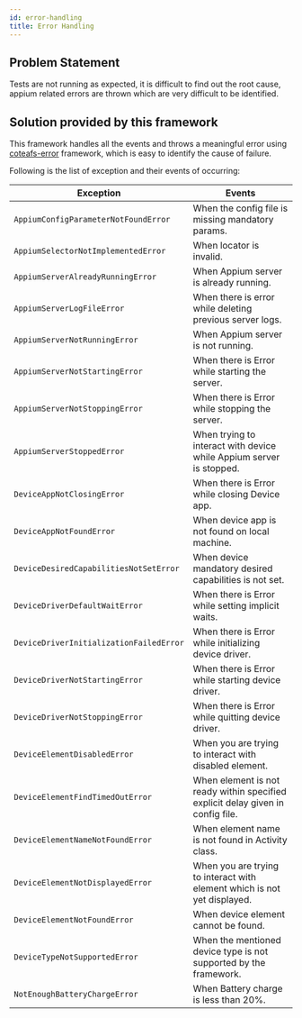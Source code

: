 ```yaml
---
id: error-handling
title: Error Handling
---
```


## Problem Statement

Tests are not running as expected, it is difficult to find out the root cause, appium related errors are thrown which are very difficult to be identified.

## Solution provided by this framework

This framework handles all the events and throws a meaningful error using [coteafs-error](https://github.com/WasiqB/coteafs-error) framework, which is easy to identify the cause of failure.

Following is the list of exception and their events of occurring:

Exception | Events
----------|-------
`AppiumConfigParameterNotFoundError` | When the config file is missing mandatory params.
`AppiumSelectorNotImplementedError` | When locator is invalid.
`AppiumServerAlreadyRunningError` | When Appium server is already running.
`AppiumServerLogFileError` | When there is error while deleting previous server logs.
`AppiumServerNotRunningError` | When Appium server is not running.
`AppiumServerNotStartingError` | When there is Error while starting the server.
`AppiumServerNotStoppingError` | When there is Error while stopping the server.
`AppiumServerStoppedError` | When trying to interact with device while Appium server is stopped.
`DeviceAppNotClosingError` | When there is Error while closing Device app.
`DeviceAppNotFoundError` | When device app is not found on local machine.
`DeviceDesiredCapabilitiesNotSetError` | When device mandatory desired capabilities is not set.
`DeviceDriverDefaultWaitError` | When there is Error while setting implicit waits.
`DeviceDriverInitializationFailedError` | When there is Error while initializing device driver.
`DeviceDriverNotStartingError` | When there is Error while starting device driver.
`DeviceDriverNotStoppingError` | When there is Error while quitting device driver.
`DeviceElementDisabledError` | When you are trying to interact with disabled element.
`DeviceElementFindTimedOutError` | When element is not ready within specified explicit delay given in config file.
`DeviceElementNameNotFoundError` | When element name is not found in Activity class.
`DeviceElementNotDisplayedError` | When you are trying to interact with element which is not yet displayed.
`DeviceElementNotFoundError` | When device element cannot be found.
`DeviceTypeNotSupportedError` | When the mentioned device type is not supported by the framework.
`NotEnoughBatteryChargeError` | When Battery charge is less than 20%.

